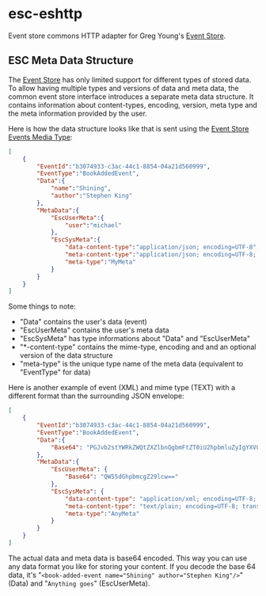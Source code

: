 # esc-eshttp
Event store commons HTTP adapter for Greg Young's [Event Store](https://www.geteventstore.com/).

## ESC Meta Data Structure
The [Event Store](https://geteventstore.com/) has only limited support for different types of stored data. 
To allow having multiple types and versions of data and meta data, the common event store interface introduces 
a separate meta data structure. It contains information about content-types, encoding, version, meta type and 
the meta information provided by the user.

Here is how the data structure looks like that is sent using the [Event Store Events Media Type](http://docs.geteventstore.com/http-api/3.4.0/writing-to-a-stream/):
```json
[
    {
        "EventId":"b3074933-c3ac-44c1-8854-04a21d560999",
        "EventType":"BookAddedEvent",
        "Data":{
            "name":"Shining",
            "author":"Stephen King"
        },
        "MetaData":{
            "EscUserMeta":{
                "user":"michael"
            },
            "EscSysMeta":{
                "data-content-type":"application/json; encoding=UTF-8",
                "meta-content-type":"application/json; encoding=UTF-8; version=3",
                "meta-type":"MyMeta"
            }
        }
    }
]
```
Some things to note:
- "Data" contains the user's data (event)
- "EscUserMeta" contains the user's meta data
- "EscSysMeta" has type informations about "Data" and "EscUserMeta"
- "*-content-type" contains the mime-type, encoding and and an optional version of the data structure
- "meta-type" is the unique type name of the meta data (equivalent to "EventType" for data)


Here is another example of event (XML) and mime type (TEXT) with a different format than the surrounding JSON envelope:
```json
[
    {
        "EventId":"b3074933-c3ac-44c1-8854-04a21d560999",
        "EventType":"BookAddedEvent",
        "Data":{
            "Base64": "PGJvb2stYWRkZWQtZXZlbnQgbmFtZT0iU2hpbmluZyIgYXV0aG9yPSJTdGVwaGVuIEtpbmciLz4="
        },
        "MetaData":{
            "EscUserMeta": {
                "Base64": "QW55dGhpbmcgZ29lcw=="
            },
            "EscSysMeta": {
                "data-content-type": "application/xml; encoding=UTF-8; transfer-encoding=base64",
                "meta-content-type": "text/plain; encoding=UTF-8; transfer-encoding=base64; version=2",
                "meta-type":"AnyMeta"
            }
        }
    }
]
```
The actual data and meta data is base64 encoded. This way you can use any data format you like for storing your content.
If you decode the base 64 data, it's "```<book-added-event name="Shining" author="Stephen King"/>```" (Data) and 
"```Anything goes```" (EscUserMeta).
